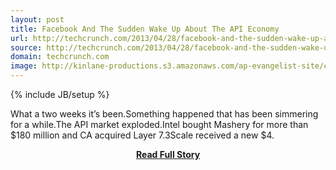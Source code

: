 ```yaml
---
layout: post
title: Facebook And The Sudden Wake Up About The API Economy
url: http://techcrunch.com/2013/04/28/facebook-and-the-sudden-wake-up-about-the-api-economy/
source: http://techcrunch.com/2013/04/28/facebook-and-the-sudden-wake-up-about-the-api-economy/
domain: techcrunch.com
image: http://kinlane-productions.s3.amazonaws.com/ap-evangelist-site/curated/screenshots/8062_techcrunch_com.png
---
```

{% include JB/setup %}<p>What a two weeks it’s been.Something happened that has been simmering for a while.The API market exploded.Intel bought Mashery for more than $180 million and CA acquired Layer 7.3Scale received a new $4.</p>
<center><p><a href="http://techcrunch.com/2013/04/28/facebook-and-the-sudden-wake-up-about-the-api-economy/" style='padding:25px; font-sze:18px; font-weight: bold;'>Read Full Story</a></p></center>
